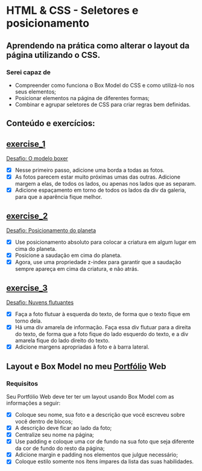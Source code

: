 # HTML & CSS - Seletores e posicionamento
## Aprendendo na prática como alterar o layout da página utilizando o CSS.

### Serei capaz de
- Compreender como funciona o Box Model do CSS e como utilizá-lo nos seus elementos;
- Posicionar elementos na página de diferentes formas;
- Combinar e agrupar seletores de CSS para criar regras bem definidas.

## Conteúdo e exercícios:
## [exercise_1](exercise_1.html)
[Desafio: O modelo boxer](https://pt.khanacademy.org/computing/computer-programming/html-css/css-layout-properties/pc/challenge-the-boxer-model)
- [x] Nesse primeiro passo, adicione uma borda a todas as fotos.
- [x] As fotos parecem estar muito próximas umas das outras. Adicione margem a elas, de todos os lados, ou apenas nos lados que as separam.
- [x] Adicione espaçamento em torno de todos os lados da div da galeria, para que a aparência fique melhor.
## [exercise_2](exercise_2.html)
[Desafio: Posicionamento do planeta](https://pt.khanacademy.org/computing/computer-programming/html-css/css-layout-properties/pc/challenge-position-planet)
- [x] Use posicionamento absoluto para colocar a criatura em algum lugar em cima do planeta.
- [x] Posicione a saudação em cima do planeta.
- [x] Agora, use uma propriedade z-index para garantir que a saudação sempre apareça em cima da criatura, e não atrás.
## [exercise_3](exercise_3.html)
[Desafio: Nuvens flutuantes](https://pt.khanacademy.org/computing/computer-programming/html-css/css-layout-properties/pc/challenge-floating-clouds)
- [x] Faça a foto flutuar à esquerda do texto, de forma que o texto fique em torno dela.
- [x] Há uma div amarela de informação. Faça essa div flutuar para a direita do texto, de forma que a foto fique do lado esquerdo do texto, e a div amarela fique do lado direito do texto.
- [x] Adicione margens apropriadas à foto e à barra lateral.

## Layout e Box Model no meu [Portfólio](https://palenske.github.io/portfolio/) Web
### Requisitos
Seu Portfólio Web deve ter ter um layout usando Box Model com as informações a seguir:
- [x] Coloque seu nome, sua foto e a descrição que você escreveu sobre você dentro de blocos;
- [x] A descrição deve ficar ao lado da foto;
- [x] Centralize seu nome na página;
- [x] Use padding e coloque uma cor de fundo na sua foto que seja diferente da cor de fundo do resto da página;
- [x] Adicione margin e padding nos elementos que julgue necessário;
- [x] Coloque estilo somente nos ítens ímpares da lista das suas habilidades.
